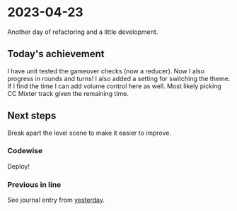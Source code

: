 # 2023-04-23

Another day of refactoring and a little development.

## Today's achievement

I have unit tested the gameover checks (now a reducer).
Now I also progress in rounds and turns!
I also added a setting for switching the theme. If I find the time I can add
volume control here as well. Most likely picking CC Mixter track given the
remaining time.

## Next steps

Break apart the level scene to make it easier to improve.

### Codewise

Deploy!

### Previous in line

See journal entry from [yesterday](./2023-04-22.md).
